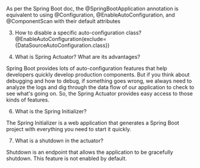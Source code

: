 
As per the Spring Boot doc, the @SpringBootApplication annotation is equivalent to using @Configuration, @EnableAutoConfiguration, and @ComponentScan with their default attributes

3) How to disable a specific auto-configuration class?
@EnableAutoConfiguration(exclude={DataSourceAutoConfiguration.class})


4) What is Spring Actuator? What are its advantages?

Spring Boot provides lots of auto-configuration features that help developers quickly develop production components. But if you think about debugging and how to debug, if something goes wrong, we always need to analyze the logs and dig through the data flow of our application to check to see what's going on. So, the Spring Actuator provides easy access to those kinds of features.

6) What is the Spring Initializer?

The Spring Initializer is a web application that generates a Spring Boot project with everything you need to start it quickly. 

7) What is a shutdown in the actuator?

Shutdown is an endpoint that allows the application to be gracefully shutdown. This feature is not enabled by default.